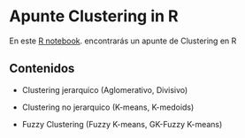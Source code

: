 # Apunte Clustering in R



En este [R notebook](https://bastian951.github.io/ClusteringR). encontrarás un apunte de Clustering en R

## Contenidos

- Clustering jerarquico (Aglomerativo, Divisivo)

- Clustering no jerarquico (K-means, K-medoids)

- Fuzzy Clustering (Fuzzy K-means, GK-Fuzzy K-means)
